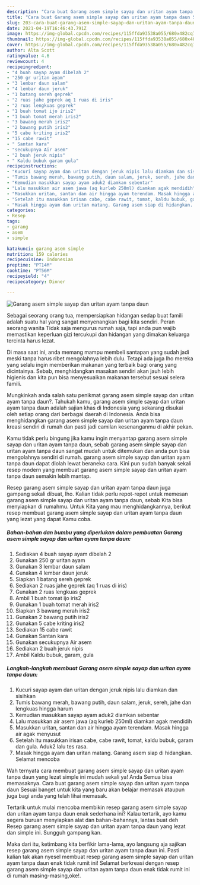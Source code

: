 ```yaml
---
description: "Cara buat Garang asem simple sayap dan uritan ayam tanpa daun Sederhana dan Mudah Dibuat"
title: "Cara buat Garang asem simple sayap dan uritan ayam tanpa daun Sederhana dan Mudah Dibuat"
slug: 203-cara-buat-garang-asem-simple-sayap-dan-uritan-ayam-tanpa-daun-sederhana-dan-mudah-dibuat
date: 2021-04-19T16:46:43.791Z
image: https://img-global.cpcdn.com/recipes/115ffda93538a055/680x482cq70/garang-asem-simple-sayap-dan-uritan-ayam-tanpa-daun-foto-resep-utama.jpg
thumbnail: https://img-global.cpcdn.com/recipes/115ffda93538a055/680x482cq70/garang-asem-simple-sayap-dan-uritan-ayam-tanpa-daun-foto-resep-utama.jpg
cover: https://img-global.cpcdn.com/recipes/115ffda93538a055/680x482cq70/garang-asem-simple-sayap-dan-uritan-ayam-tanpa-daun-foto-resep-utama.jpg
author: Alta Scott
ratingvalue: 4.6
reviewcount: 4
recipeingredient:
- "4 buah sayap ayam dibelah 2"
- "250 gr uritan ayam"
- "3 lembar daun salam"
- "4 lembar daun jeruk"
- "1 batang sereh geprek"
- "2 ruas jahe geprek aq 1 ruas di iris"
- "2 ruas lengkuas geprek"
- "1 buah tomat ijo iris2"
- "1 buah tomat merah iris2"
- "3 bawang merah iris2"
- "2 bawang putih iris2"
- "5 cabe kriting iris2"
- "15 cabe rawit"
- " Santan kara"
- "secukupnya Air asem"
- "2 buah jeruk nipis"
- " Kaldu bubuk garam gula"
recipeinstructions:
- "Kucuri sayap ayam dan uritan dengan jeruk nipis lalu diamkan dan sisihkan"
- "Tumis bawang merah, bawang putih, daun salam, jeruk, sereh, jahe dan lengkuas hingga harum"
- "Kemudian masukkan sayap ayam aduk2 diamkan sebentar"
- "Lalu masukkan air asem jawa (aq kurleb 250ml) diamkan agak mendidih"
- "Masukkan uritan, santan dan air hingga ayam terendam. Masak hingga air agak menyusut"
- "Setelah itu masukkan irisan cabe, cabe rawit, tomat, kaldu bubuk, garam dan gula. Aduk2 lalu tes rasa."
- "Masak hingga ayam dan uritan matang. Garang asem siap di hidangkan. Selamat mencoba"
categories:
- Resep
tags:
- garang
- asem
- simple

katakunci: garang asem simple 
nutrition: 159 calories
recipecuisine: Indonesian
preptime: "PT14M"
cooktime: "PT56M"
recipeyield: "4"
recipecategory: Dinner

---
```



![Garang asem simple sayap dan uritan ayam tanpa daun](https://img-global.cpcdn.com/recipes/115ffda93538a055/680x482cq70/garang-asem-simple-sayap-dan-uritan-ayam-tanpa-daun-foto-resep-utama.jpg)

Sebagai seorang orang tua, mempersiapkan hidangan sedap buat famili adalah suatu hal yang sangat menyenangkan bagi kita sendiri. Peran seorang  wanita Tidak saja mengurus rumah saja, tapi anda pun wajib memastikan keperluan gizi tercukupi dan hidangan yang dimakan keluarga tercinta harus lezat.

Di masa  saat ini, anda memang mampu membeli santapan yang sudah jadi meski tanpa harus ribet mengolahnya lebih dulu. Tetapi ada juga lho mereka yang selalu ingin memberikan makanan yang terbaik bagi orang yang dicintainya. Sebab, menghidangkan masakan sendiri akan jauh lebih higienis dan kita pun bisa menyesuaikan makanan tersebut sesuai selera famili. 



Mungkinkah anda salah satu penikmat garang asem simple sayap dan uritan ayam tanpa daun?. Tahukah kamu, garang asem simple sayap dan uritan ayam tanpa daun adalah sajian khas di Indonesia yang sekarang disukai oleh setiap orang dari berbagai daerah di Indonesia. Anda bisa menghidangkan garang asem simple sayap dan uritan ayam tanpa daun kreasi sendiri di rumah dan pasti jadi camilan kesenanganmu di akhir pekan.

Kamu tidak perlu bingung jika kamu ingin menyantap garang asem simple sayap dan uritan ayam tanpa daun, sebab garang asem simple sayap dan uritan ayam tanpa daun sangat mudah untuk ditemukan dan anda pun bisa mengolahnya sendiri di rumah. garang asem simple sayap dan uritan ayam tanpa daun dapat diolah lewat beraneka cara. Kini pun sudah banyak sekali resep modern yang membuat garang asem simple sayap dan uritan ayam tanpa daun semakin lebih mantap.

Resep garang asem simple sayap dan uritan ayam tanpa daun juga gampang sekali dibuat, lho. Kalian tidak perlu repot-repot untuk memesan garang asem simple sayap dan uritan ayam tanpa daun, sebab Kita bisa menyiapkan di rumahmu. Untuk Kita yang mau menghidangkannya, berikut resep membuat garang asem simple sayap dan uritan ayam tanpa daun yang lezat yang dapat Kamu coba.

<!--inarticleads1-->

##### Bahan-bahan dan bumbu yang diperlukan dalam pembuatan Garang asem simple sayap dan uritan ayam tanpa daun:

1. Sediakan 4 buah sayap ayam dibelah 2
1. Gunakan 250 gr uritan ayam
1. Gunakan 3 lembar daun salam
1. Gunakan 4 lembar daun jeruk
1. Siapkan 1 batang sereh geprek
1. Sediakan 2 ruas jahe geprek (aq 1 ruas di iris)
1. Gunakan 2 ruas lengkuas geprek
1. Ambil 1 buah tomat ijo iris2
1. Gunakan 1 buah tomat merah iris2
1. Siapkan 3 bawang merah iris2
1. Gunakan 2 bawang putih iris2
1. Gunakan 5 cabe kriting iris2
1. Sediakan 15 cabe rawit
1. Gunakan  Santan kara
1. Gunakan secukupnya Air asem
1. Sediakan 2 buah jeruk nipis
1. Ambil  Kaldu bubuk, garam, gula




<!--inarticleads2-->

##### Langkah-langkah membuat Garang asem simple sayap dan uritan ayam tanpa daun:

1. Kucuri sayap ayam dan uritan dengan jeruk nipis lalu diamkan dan sisihkan
1. Tumis bawang merah, bawang putih, daun salam, jeruk, sereh, jahe dan lengkuas hingga harum
1. Kemudian masukkan sayap ayam aduk2 diamkan sebentar
1. Lalu masukkan air asem jawa (aq kurleb 250ml) diamkan agak mendidih
1. Masukkan uritan, santan dan air hingga ayam terendam. Masak hingga air agak menyusut
1. Setelah itu masukkan irisan cabe, cabe rawit, tomat, kaldu bubuk, garam dan gula. Aduk2 lalu tes rasa.
1. Masak hingga ayam dan uritan matang. Garang asem siap di hidangkan. Selamat mencoba




Wah ternyata cara membuat garang asem simple sayap dan uritan ayam tanpa daun yang lezat simple ini mudah sekali ya! Anda Semua bisa memasaknya. Cara buat garang asem simple sayap dan uritan ayam tanpa daun Sesuai banget untuk kita yang baru akan belajar memasak ataupun juga bagi anda yang telah lihai memasak.

Tertarik untuk mulai mencoba membikin resep garang asem simple sayap dan uritan ayam tanpa daun enak sederhana ini? Kalau tertarik, ayo kamu segera buruan menyiapkan alat dan bahan-bahannya, lantas buat deh Resep garang asem simple sayap dan uritan ayam tanpa daun yang lezat dan simple ini. Sungguh gampang kan. 

Maka dari itu, ketimbang kita berfikir lama-lama, ayo langsung aja sajikan resep garang asem simple sayap dan uritan ayam tanpa daun ini. Pasti kalian tak akan nyesel membuat resep garang asem simple sayap dan uritan ayam tanpa daun enak tidak rumit ini! Selamat berkreasi dengan resep garang asem simple sayap dan uritan ayam tanpa daun enak tidak rumit ini di rumah masing-masing,oke!.

